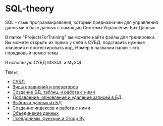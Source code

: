 # SQL-theory
SQL - язык программирования, который предназначен для управления данными в базе данных с помощью Системы Управления Баз Данных

В папке "ProjectsForTraining" вы можете найти файлы для тренировки. Вы можете открыть их прямо у себя в СУБД, подставить нужные значения и протестировать код. Номер в названии папки - это порядковый номер темы

Я использую СУБД MSSQL и MySQL

Темы:
* [СУБД](https://github.com/Barsuchek/SQL-theory/blob/main/Info/СУБД.md)
* [Виды сравнений и операторов](https://github.com/Barsuchek/SQL-theory/blob/main/Info/Виды.md)
* [Создание БД, таблиц, и работа с ними](https://github.com/Barsuchek/SQL-theory/blob/main/Info/СозданиеБД.md)
* [Добавление, обновление и удаление записей в БД](https://github.com/Barsuchek/SQL-theory/blob/main/Info/ЗаписиБД.md)
* [Выборка данных из БД](https://github.com/Barsuchek/SQL-theory/blob/main/Info/ВыборкаДанных.md)
* [Создание индексов и работа с ними](https://github.com/Barsuchek/SQL-theory/blob/main/Info/Индексы.md)
* [Объединение данных](https://github.com/Barsuchek/SQL-theory/blob/main/Info/ОбъединениеДанных.md)
* [Псевдонимы, функции и Group By](https://github.com/Barsuchek/SQL-theory/blob/main/Info/ПсевдонимыФункции.md)